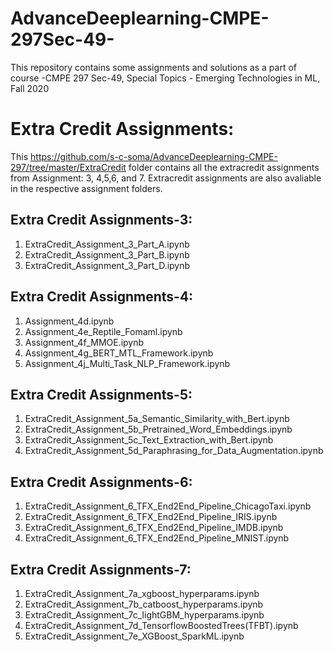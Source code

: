 # AdvanceDeeplearning-CMPE-297Sec-49-
This repository contains some assignments and solutions as a part of course -CMPE 297 Sec-49, Special Topics - Emerging Technologies in ML, Fall 2020

# Extra Credit Assignments:

This https://github.com/s-c-soma/AdvanceDeeplearning-CMPE-297/tree/master/ExtraCredit folder contains all the extracredit assignments from Assignment: 3, 4,5,6, and 7.  Extracredit assignments are also avaliable in the respective assignment folders.

## Extra Credit Assignments-3:
1. ExtraCredit_Assignment_3_Part_A.ipynb
2. ExtraCredit_Assignment_3_Part_B.ipynb
3. ExtraCredit_Assignment_3_Part_D.ipynb

## Extra Credit Assignments-4:
1. Assignment_4d.ipynb
2. Assignment_4e_Reptile_Fomaml.ipynb
3. Assignment_4f_MMOE.ipynb
4. Assignment_4g_BERT_MTL_Framework.ipynb
5. Assignment_4j_Multi_Task_NLP_Framework.ipynb

## Extra Credit Assignments-5:
1. ExtraCredit_Assignment_5a_Semantic_Similarity_with_Bert.ipynb
2. ExtraCredit_Assignment_5b_Pretrained_Word_Embeddings.ipynb
3. ExtraCredit_Assignment_5c_Text_Extraction_with_Bert.ipynb
4. ExtraCredit_Assignment_5d_Paraphrasing_for_Data_Augmentation.ipynb

## Extra Credit Assignments-6:
1. ExtraCredit_Assignment_6_TFX_End2End_Pipeline_ChicagoTaxi.ipynb
2. ExtraCredit_Assignment_6_TFX_End2End_Pipeline_IRIS.ipynb
3. ExtraCredit_Assignment_6_TFX_End2End_Pipeline_IMDB.ipynb
4. ExtraCredit_Assignment_6_TFX_End2End_Pipeline_MNIST.ipynb


## Extra Credit Assignments-7:
1. ExtraCredit_Assignment_7a_xgboost_hyperparams.ipynb
2. ExtraCredit_Assignment_7b_catboost_hyperparams.ipynb
3. ExtraCredit_Assignment_7c_lightGBM_hyperparams.ipynb
4. ExtraCredit_Assignment_7d_TensorflowBoostedTrees(TFBT).ipynb
5. ExtraCredit_Assignment_7e_XGBoost_SparkML.ipynb
